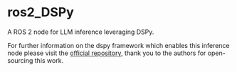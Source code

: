 # ros2_DSPy
A ROS 2 node for LLM inference leveraging DSPy.

For further information on the dspy framework which enables this inference node please visit the [official repository](https://github.com/stanfordnlp/dspy), thank you to the authors for open-sourcing this work.
